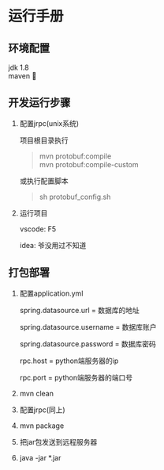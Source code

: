 # 运行手册

## 环境配置

jdk 1.8  
maven


## 开发运行步骤

1. 配置jrpc(unix系统)

   项目根目录执行

   > mvn protobuf:compile  
   > mvn protobuf:compile-custom

   或执行配置脚本

   > sh protobuf_config.sh

2. 运行项目

   vscode: F5

   idea: 爷没用过不知道

## 打包部署

1. 配置application.yml

   spring.datasource.url = 数据库的地址

   spring.datasource.username = 数据库账户

   spring.datasource.password = 数据库密码

   rpc.host = python端服务器的ip

   rpc.port = python端服务器的端口号

1. mvn clean

1. 配置jrpc(同上)

1. mvn package

1. 把jar包发送到远程服务器

1. java -jar *.jar

